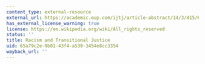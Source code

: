 ```yaml
---
content_type: external-resource
external_url: https://academic.oup.com/ijtj/article-abstract/14/3/415/6117966
has_external_license_warning: true
license: https://en.wikipedia.org/wiki/All_rights_reserved
status: ''
title: Racism and Transitional Justice
uid: 65a79c2e-9b01-43f4-a539-3454e8cc3354
wayback_url: ''
---
```

